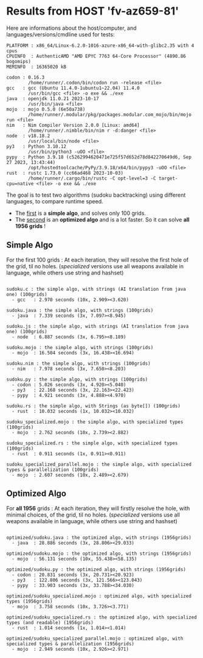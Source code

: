 # Results from HOST 'fv-az659-81'

Here are informations about the host/computer, and languages/versions/cmdline used for tests:
```
PLATFORM : x86_64/Linux-6.2.0-1016-azure-x86_64-with-glibc2.35 with 4 cpus
CPUINFO  : AuthenticAMD "AMD EPYC 7763 64-Core Processor" (4890.86 bogomips)
MEMINFO  : 16365020 kB

codon : 0.16.3
        /home/runner/.codon/bin/codon run -release <file>
gcc   : gcc (Ubuntu 11.4.0-1ubuntu1~22.04) 11.4.0
        /usr/bin/gcc <file> -o exe && ./exe
java  : openjdk 11.0.21 2023-10-17
        /usr/bin/java <file>
mojo  : mojo 0.5.0 (6e50a738)
        /home/runner/.modular/pkg/packages.modular.com_mojo/bin/mojo run <file>
nim   : Nim Compiler Version 2.0.0 [Linux: amd64]
        /home/runner/.nimble/bin/nim r -d:danger <file>
node  : v18.18.2
        /usr/local/bin/node <file>
py3   : Python 3.10.12
        /usr/bin/python3 -uOO <file>
pypy  : Python 3.9.18 (c5262994620471e725f57d652d78d842270649d6, Sep 27 2023, 13:43:44)
        /opt/hostedtoolcache/PyPy/3.9.18/x64/bin/pypy3 -uOO <file>
rust  : rustc 1.73.0 (cc66ad468 2023-10-03)
        /home/runner/.cargo/bin/rustc -C opt-level=3 -C target-cpu=native <file> -o exe && ./exe

```

The goal is to test two algorithms (sudoku backtracking) using different languages, to compare runtime speed.

- The [first](sudoku.py) is a **simple algo**, and solves only 100 grids.
- The [second](optimized/sudoku.py) is an **optimized algo** and is a lot faster. So it can solve **all 1956 grids** !

## Simple Algo

For the first 100 grids : At each iteration, they will resolve the first hole of the grid, til no holes.
(*specialized* versions use all weapons available in language, while others use string and hashset)
```

sudoku.c : the simple algo, with strings (AI translation from java one) (100grids)
  - gcc   : 2.970 seconds (10x, 2.909><3.620)

sudoku.java : the simple algo, with strings (100grids)
  - java  : 7.339 seconds (3x, 7.097><8.945)

sudoku.js : the simple algo, with strings (AI translation from java one) (100grids)
  - node  : 6.887 seconds (3x, 6.795><8.189)

sudoku.mojo : the simple algo, with strings (100grids)
  - mojo  : 16.504 seconds (3x, 16.438><16.694)

sudoku.nim : the simple algo, with strings (100grids)
  - nim   : 7.978 seconds (3x, 7.650><8.203)

sudoku.py : the simple algo, with strings (100grids)
  - codon : 5.026 seconds (3x, 4.920><5.040)
  - py3   : 22.168 seconds (3x, 22.163><22.423)
  - pypy  : 4.921 seconds (3x, 4.888><4.970)

sudoku.rs : the simple algo, with Strings (as byte[]) (100grids)
  - rust  : 10.032 seconds (1x, 10.032><10.032)

sudoku_specialized.mojo : the simple algo, with specialized types (100grids)
  - mojo  : 2.762 seconds (10x, 2.739><2.882)

sudoku_specialized.rs : the simple algo, with specialized types (100grids)
  - rust  : 0.911 seconds (1x, 0.911><0.911)

sudoku_specialized_parallel.mojo : the simple algo, with specialized types & parallelization (100grids)
  - mojo  : 2.607 seconds (10x, 2.489><2.679)

```

## Optimized Algo

For **all 1956** grids : At each iteration, they will firstly resolve the hole, with minimal choices, of the grid, til no holes.
(*specialized* versions use all weapons available in language, while others use string and hashset)

```

optimized/sudoku.java : the optimized algo, with strings (1956grids)
  - java  : 28.886 seconds (3x, 28.806><29.033)

optimized/sudoku.mojo : the optimized algo, with strings (1956grids)
  - mojo  : 56.131 seconds (10x, 55.438><58.135)

optimized/sudoku.py : the optimized algo, with strings (1956grids)
  - codon : 20.831 seconds (3x, 20.731><20.923)
  - py3   : 122.806 seconds (3x, 121.566><123.043)
  - pypy  : 33.903 seconds (3x, 33.788><34.030)

optimized/sudoku_specialized.mojo : optimized algo, with specialized types (1956grids)
  - mojo  : 3.758 seconds (10x, 3.726><3.771)

optimized/sudoku_specialized.rs : the optimized algo, with specialized types (and readable) (1956grids)
  - rust  : 1.014 seconds (1x, 1.014><1.014)

optimized/sudoku_specialized_parallel.mojo : optimized algo, with specialized types & parallelization (1956grids)
  - mojo  : 2.949 seconds (10x, 2.926><2.971)

```


